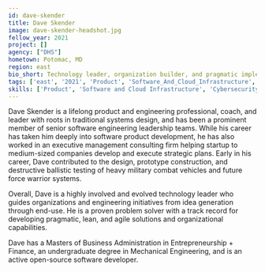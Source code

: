 ```yaml
---
id: dave-skender
title: Dave Skender
image: dave-skender-headshot.jpg
fellow_year: 2021
project: []
agency: ["DHS"]
hometown: Potomac, MD
region: east
bio_short: Technology leader, organization builder, and pragmatic implementer of modern engineering solutions and products.
tags: ['east', '2021', 'Product', 'Software_And_Cloud_Infrastructure', 'Cybersecurity', 'active']
skills: ['Product', 'Software and Cloud Infrastructure', 'Cybersecurity']
---
```

Dave Skender is a lifelong product and engineering professional, coach, and leader with roots in traditional systems design, and has been a prominent member of senior software engineering leadership teams. While his career has taken him deeply into software product development, he has also worked in an executive management consulting firm helping startup to medium-sized companies develop and execute strategic plans. Early in his career, Dave contributed to the design, prototype construction, and destructive ballistic testing of heavy military combat vehicles and future force warrior systems.

Overall, Dave is a highly involved and evolved technology leader who guides organizations and engineering initiatives from idea generation through end-use. He is a proven problem solver with a track record for developing pragmatic, lean, and agile solutions and organizational capabilities.

Dave has a Masters of Business Administration in Entrepreneurship + Finance, an undergraduate degree in Mechanical Engineering, and is an active open-source software developer.
